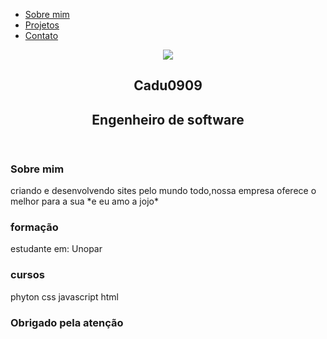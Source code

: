 <!DOCTYPE html>
<html lang="en">
<head>
    <meta charset="UTF-8">
    <meta name="viewport" content="width=device-width, initial-scale=1.0">
    <title>Cadu</title>
    <link rel="stylesheet" href="index.css">
</head>
<body>
    <nav>
        <ul>
            <li>
                <a href="index.html">Sobre mim</a>
            </li>
            <li>
                <a href="project.html">Projetos</a>
            </li>           
             <li>
                <a href="contact.html">Contato</a>
            </li>
        </ul>
    <header>
        <div class="center">
            <img src="./img/cadu.jpeg"> 
        </div>
        <h1>Cadu0909</h1>
        <h2>Engenheiro de software</h2>
    </header>
    <main>
        <section>
            <h3>Sobre mim</h3>
            <p>
                criando e desenvolvendo sites pelo mundo todo,nossa empresa oferece o melhor para a sua
                *e eu amo a jojo*
            </p>
        </section>
        <section>
            <h3>formação</h3>
            <p>
            estudante em: Unopar
            </p>
        </section>
        <h3>cursos</h3>
        <p>phyton
            css
            javascript
            html
        </p>
    </nav>
   <h3>Obrigado pela atenção</h3>
</body>
</html>
